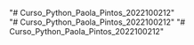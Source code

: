 "# Curso_Python_Paola_Pintos_2022100212"  
"# Curso_Python_Paola_Pintos_2022100212" 
"# Curso_Python_Paola_Pintos_2022100212" 
